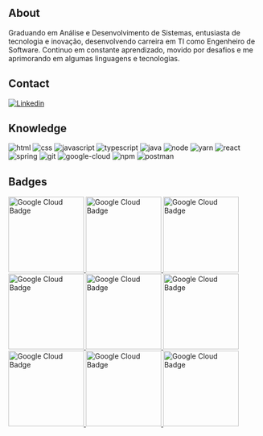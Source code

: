 ## About
Graduando em Análise e Desenvolvimento de Sistemas, entusiasta de tecnologia e inovação, desenvolvendo carreira em TI como Engenheiro de Software. Continuo em constante aprendizado, movido por desafios e me aprimorando em algumas linguagens e tecnologias.

## Contact
[![Linkedin](https://img.shields.io/badge/LinkedIn-0077B5?style=for-the-badge&logo=linkedin&logoColor=white)](https://www.linkedin.com/in/jntneves/)

## Knowledge
<div style="display: inline_block">
    <img src="https://img.shields.io/badge/HTML5-E34F26?style=for-the-badge&logo=html5&logoColor=white" alt="html" />
    <img src="https://img.shields.io/badge/CSS3-1572B6?style=for-the-badge&logo=css3&logoColor=white" alt="css" />
    <img src="https://img.shields.io/badge/JavaScript-F7DF1E?style=for-the-badge&logo=javascript&logoColor=black" alt="javascript" />
    <img src="https://img.shields.io/badge/TypeScript-007ACC?style=for-the-badge&logo=typescript&logoColor=white" alt="typescript" />
    <img src="https://img.shields.io/badge/Java-ED8B00?style=for-the-badge&logo=java&logoColor=white" alt="java" />
    <img src="https://img.shields.io/badge/Node.js-43853D?style=for-the-badge&logo=node.js&logoColor=white" alt="node" />
    <img src="https://camo.githubusercontent.com/7f88c331d6547df9a775272bef2dad90549b096b9ef1d542868d282b33096d4f/68747470733a2f2f696d672e736869656c64732e696f2f62616467652f5961726e2d3243384542423f7374796c653d666f722d7468652d6261646765266c6f676f3d7961726e266c6f676f436f6c6f723d7768697465" alt="yarn" />
    <img src="https://img.shields.io/badge/React-20232A?style=for-the-badge&logo=react&logoColor=61DAFB" alt="react" />
    <img src="https://img.shields.io/badge/Spring-6DB33F?style=for-the-badge&logo=spring&logoColor=white" alt="spring" />
    <img src="https://img.shields.io/badge/GIT-E44C30?style=for-the-badge&logo=git&logoColor=white" alt="git" />
    <img src="https://img.shields.io/badge/Google_Cloud-4285F4?style=for-the-badge&logo=google-cloud&logoColor=white" alt="google-cloud" />
    <img src="https://camo.githubusercontent.com/55037e0ff8e2c9df84ad631c3d0443a7316776ede7459a5872ccb336d7df2781/68747470733a2f2f696d672e736869656c64732e696f2f62616467652f6e706d2d4342333833373f7374796c653d666f722d7468652d6261646765266c6f676f3d6e706d266c6f676f436f6c6f723d7768697465" alt="npm" />
    <img src="https://camo.githubusercontent.com/879423585ed087f3c973857c43ba7e7d84f52c993d2c937055726339fbf921d9/68747470733a2f2f696d672e736869656c64732e696f2f62616467652f506f73746d616e2d4646364333373f7374796c653d666f722d7468652d6261646765266c6f676f3d506f73746d616e266c6f676f436f6c6f723d7768697465" alt="postman" />
</div>

## Badges

  <a href="https://www.cloudskillsboost.google/public_profiles/05372526-c2c7-413d-9947-14fcd12a8d57/badges/2672586" target="_blank" rel="noreferrer noopener">
  <img src="https://cdn.qwiklabs.com/xRejIPM4k6VgI8%2B%2B2Nz5bFHFx8PwK0nn9oQofkJOsS4%3D"
       alt="Google Cloud Badge" width=150px>
    </a>
  <a href="https://www.cloudskillsboost.google/public_profiles/05372526-c2c7-413d-9947-14fcd12a8d57/badges/2638196" target="_blank" rel="noreferrer noopener">
  <img src="https://cdn.qwiklabs.com/P2g%2BoVUAnIwMcfvlLGRH5oEUFQQtDtJ56ljwLTrrXNQ%3D"
       alt="Google Cloud Badge" width=150px>
    </a>
  <a href="https://www.cloudskillsboost.google/public_profiles/05372526-c2c7-413d-9947-14fcd12a8d57/badges/2652533" target="_blank" rel="noreferrer noopener">
  <img src="https://cdn.qwiklabs.com/s41NLIs1riSUylD8%2FIfAfxIosbDQsQM0ONnRR1Mv73Y%3D"
       alt="Google Cloud Badge" width=150px>
    </a>
  <a href="https://www.cloudskillsboost.google/public_profiles/05372526-c2c7-413d-9947-14fcd12a8d57/badges/2661516" target="_blank" rel="noreferrer noopener">
  <img src="https://cdn.qwiklabs.com/txbeb17AOTs7XofPNwoBttTsQDcYjGr9UiR0%2B%2FL83eI%3D"
       alt="Google Cloud Badge" width=150px>
    </a>
  <a href="https://www.cloudskillsboost.google/public_profiles/05372526-c2c7-413d-9947-14fcd12a8d57/badges/2672823" target="_blank" rel="noreferrer noopener">
  <img src="https://cdn.qwiklabs.com/4CKPsTHZga2arNEoq8rWdWt%2Bp7e%2FwqNG5K4h1mg8%2Fno%3D"
       alt="Google Cloud Badge" width=150px>
    </a>
  <a href="https://www.cloudskillsboost.google/public_profiles/05372526-c2c7-413d-9947-14fcd12a8d57/badges/2655134" target="_blank" rel="noreferrer noopener">
  <img src="https://cdn.qwiklabs.com/qigZkhvg9KqENz%2FVGMdHGLby%2FUQ%2Bhr1id2Cbp0GxSvs%3D"
       alt="Google Cloud Badge" width=150px>
    </a>
  <a href="https://www.cloudskillsboost.google/public_profiles/05372526-c2c7-413d-9947-14fcd12a8d57/badges/2655175" target="_blank" rel="noreferrer noopener">
  <img src="https://cdn.qwiklabs.com/SOUHCWvev6HmfC5QztXJd%2BCkSK8%2B3WGWg%2BF%2Fww%2FfqXA%3D"
       alt="Google Cloud Badge" width=150px>
    </a>
  <a href="https://www.cloudskillsboost.google/public_profiles/05372526-c2c7-413d-9947-14fcd12a8d57/badges/2672922" target="_blank" rel="noreferrer noopener">
  <img src="https://cdn.qwiklabs.com/fUkNC8Ujw5C3fdqhXntXppEGL%2BupKOgvE42GWf4Oo68%3D"
       alt="Google Cloud Badge" width=150px>
    </a>
  <a href="https://www.cloudskillsboost.google/public_profiles/05372526-c2c7-413d-9947-14fcd12a8d57/badges/2673083" target="_blank" rel="noreferrer noopener">
  <img src="https://cdn.qwiklabs.com/%2BfUNwBxkIaRRdkzbDGS6GW%2BBbMbyXO6F%2BJg%2B3QrSXeA%3D"
       alt="Google Cloud Badge" width=150px>
    </a>
